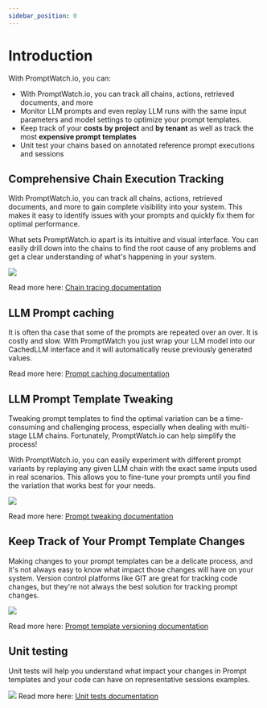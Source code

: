 ```yaml
---
sidebar_position: 0
---
```


# Introduction
With PromptWatch.io, you can:

-   With PromptWatch.io, you can track all chains, actions, retrieved documents, and more
-   Monitor LLM prompts and even replay LLM runs with the same input parameters and model settings to optimize your prompt templates.
-   Keep track of your **costs** **by project** and  **by tenant** as well as track the most **expensive prompt templates**
-   Unit test your chains based on annotated reference prompt executions and sessions



## Comprehensive Chain Execution Tracking

With PromptWatch.io, you can track all chains, actions, retrieved documents, and more to gain complete visibility into your system. This makes it easy to identify issues with your prompts and quickly fix them for optimal performance.

What sets PromptWatch.io apart is its intuitive and visual interface. You can easily drill down into the chains to find the root cause of any problems and get a clear understanding of what's happening in your system.

![](/assets/images/sessions_optimized.gif)

Read more here:
[Chain tracing documentation](/docs/category/chain-tracing)

## LLM Prompt caching
It is often tha case that some of the prompts are repeated over an over. It is costly and slow. 
With PromptWatch you just wrap your LLM model into our CachedLLM interface and it will automatically reuse previously generated values.

Read more here:
[Prompt caching documentation](/docs/caching)

## LLM Prompt Template Tweaking

Tweaking prompt templates to find the optimal variation can be a time-consuming and challenging process, especially when dealing with multi-stage LLM chains. Fortunately, PromptWatch.io can help simplify the process!

With PromptWatch.io, you can easily experiment with different prompt variants by replaying any given LLM chain with the exact same inputs used in real scenarios. This allows you to fine-tune your prompts until you find the variation that works best for your needs.

![](/assets/images/prompt_templates_optmized.gif)

Read more here:
[Prompt tweaking documentation](/docs/prompt_tweaking)


## Keep Track of Your Prompt Template Changes

Making changes to your prompt templates can be a delicate process, and it's not always easy to know what impact those changes will have on your system. Version control platforms like GIT are great for tracking code changes, but they're not always the best solution for tracking prompt changes.

![](/assets/images/prompt_templates_optmized.gif)

Read more here:
[Prompt template versioning documentation](/docs/prompt_template_versioning)



## Unit testing
Unit tests will help you understand what impact your changes in Prompt templates and your code can have on representative sessions examples.

![](/assets/images/unit_tests.png)
Read more here:
[Unit tests documentation](/docs/category/unit-testing)